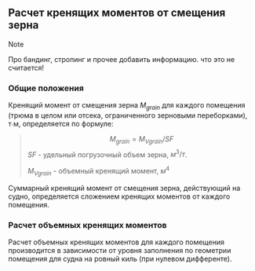 ## Расчет кренящих моментов от смещения зерна
> [!NOTE]
> Про бандинг, стропинг и прочее добавить информацию. что это не считается!

### Общие положения
Кренящий момент от смещения зерна $M_{grain}$ для каждого помещения (трюма в целом или отсека, ограниченного зерновыми переборками), т∙м, определяется по формуле:
> $$ M_{grain}=M_{V grain}/SF $$
> $SF$ - удельный погрузочный объем зерна, $м^3/т$.
> 
> $M_{V grain}$ - объемный кренящий момент, $м^4$

Суммарный кренящий момент от смещения зерна, действующий на судно, определяется сложением кренящих моментов от каждого помещения.

### Расчет объемных кренящих моментов
Расчет объемных кренящих моментов для каждого помещения производится в зависимости от уровня заполнения по геометрии помещения для судна на ровный киль (при нулевом дифференте).

